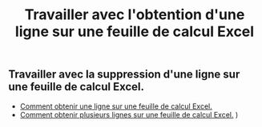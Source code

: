 ﻿---
title: Travailler avec l'obtention d'une ligne sur une feuille de calcul Excel
second_title: Aspose.Cells Cloud Documen
linktitle: Ge
type: docs
url: /fr/rows/get/
keywords: Working with getting row on an Excel worksheet. How to add rows on an Excel worksheet
description: Aspose.Cells Cloud REST API prend en charge l'obtention de lignes sur une feuille de calcul Excel. Le SDK prend en charge différents types de langages de développement. Ils incluent Android, C#, Go, Java, NodeJS, Perl, PHP, Python, Ruby et Swift.
weight: 20
---
## Travailler avec la suppression d'une ligne sur une feuille de calcul Excel.

- [Comment obtenir une ligne sur une feuille de calcul Excel.](/cells/fr/rows/get/row/) 
- [Comment obtenir plusieurs lignes sur une feuille de calcul Excel.](/cells/fr/rows/get/rows/) ) 
